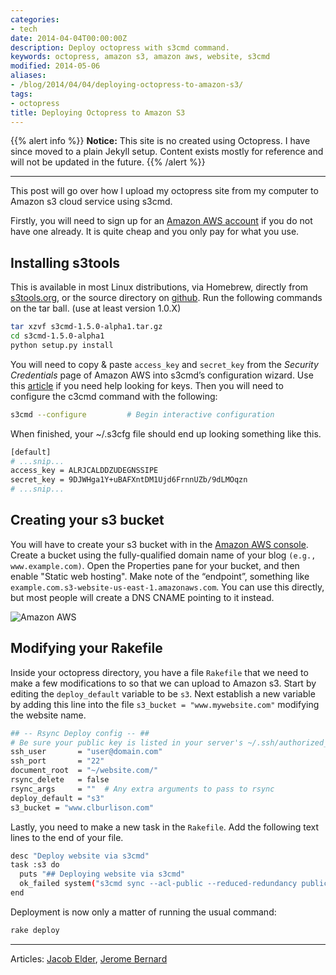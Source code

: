 ```yaml
---
categories:
- tech
date: 2014-04-04T00:00:00Z
description: Deploy octopress with s3cmd command.
keywords: octopress, amazon s3, amazon aws, website, s3cmd
modified: 2014-05-06
aliases:
- /blog/2014/04/04/deploying-octopress-to-amazon-s3/
tags:
- octopress
title: Deploying Octopress to Amazon S3
---
```


{{% alert info %}}
**Notice:** This site is no created using Octopress. I have since moved to a plain Jekyll setup. Content exists mostly for reference and will not be updated in the future.
{{% /alert %}}

---

This post will go over how I upload my octopress site from my computer to Amazon s3 cloud service using s3cmd.  

Firstly, you will need to sign up for an [Amazon AWS account](http://aws.amazon.com/s3/) if you do not have one already. It is quite cheap and you only pay for what you use.

## Installing s3tools
This is available in most Linux distributions, via Homebrew, directly from [s3tools.org](http://s3tools.org/download), or the source directory on [github](https://github.com/s3tools/s3cmd/releases). Run the following commands on the tar ball. (use at least version 1.0.X)

```bash
tar xzvf s3cmd-1.5.0-alpha1.tar.gz
cd s3cmd-1.5.0-alpha1
python setup.py install
```

You will need to copy & paste `access_key` and `secret_key` from the *Security Credentials* page of Amazon AWS into s3cmd’s configuration wizard. Use this [article](http://www.cloudberrylab.com/blog/how-to-find-your-aws-access-key-id-and-secret-access-key-and-register-with-cloudberry-s3-explorer/) if you need help looking for keys. Then you will need to configure the c3cmd command with the following:

```bash
s3cmd --configure         # Begin interactive configuration
```

When finished, your ~/.s3cfg file should end up looking something like this.

```bash
[default]
# ...snip...
access_key = ALRJCALDDZUDEGNSSIPE
secret_key = 9DJWHga1Y+uBAFXntDM1Ujd6FrnnUZb/9dLMOqzn
# ...snip...
```

## Creating your s3 bucket
You will have to create your s3 bucket with in the [Amazon AWS console](https://console.aws.amazon.com/s3/home). Create a bucket using the fully-qualified domain name of your blog `(e.g., www.example.com)`. Open the Properties pane for your bucket, and then enable "Static web hosting". Make note of the “endpoint”, something like `example.com.s3-website-us-east-1.amazonaws.com`. You can use this directly, but most people will create a DNS CNAME pointing to it instead.

![Amazon AWS](/images/2014-04-04/amazon_aws.png)

## Modifying your Rakefile
Inside your octopress directory, you have a file `Rakefile` that we need to make a few modifications to so that we can upload to Amazon s3. Start by editing the `deploy_default` variable to be `s3`. Next establish a new variable by adding this line into the file `s3_bucket = "www.mywebsite.com"` modifying the website name.

```bash
## -- Rsync Deploy config -- ##
# Be sure your public key is listed in your server's ~/.ssh/authorized_keys file
ssh_user       = "user@domain.com"
ssh_port       = "22"
document_root  = "~/website.com/"
rsync_delete   = false
rsync_args     = ""  # Any extra arguments to pass to rsync
deploy_default = "s3"
s3_bucket = "www.clburlison.com"
```

Lastly, you need to make a new task in the `Rakefile`. Add the following text lines to the end of your file.
```bash
desc "Deploy website via s3cmd"
task :s3 do
  puts "## Deploying website via s3cmd"
  ok_failed system("s3cmd sync --acl-public --reduced-redundancy public/* s3://#{s3_bucket}/")
end
```

Deployment is now only a matter of running the usual command:
```bash
rake deploy
```

---

Articles: [Jacob Elder](http://blog.jacobelder.com/2012/03/deploying-octopress-to-amazon-s3/), [Jerome Bernard](http://www.jerome-bernard.com/blog/2011/08/20/quick-tip-for-easily-deploying-octopress-blog-on-amazon-s3/)
